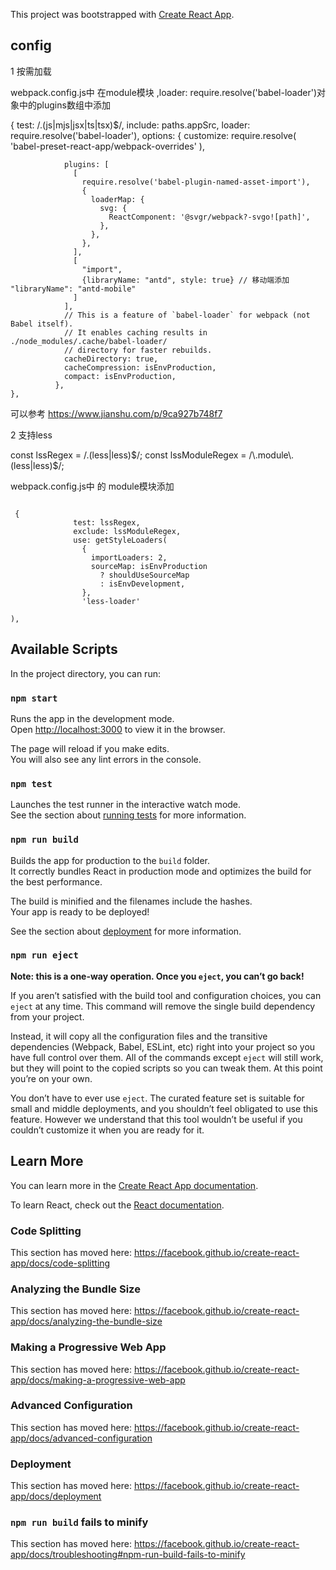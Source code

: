 This project was bootstrapped with [Create React App](https://github.com/facebook/create-react-app).




## config

1 按需加载

webpack.config.js中 在module模块 ,loader: require.resolve('babel-loader')对象中的plugins数组中添加


 {
              test: /\.(js|mjs|jsx|ts|tsx)$/,
              include: paths.appSrc,
              loader: require.resolve('babel-loader'),
              options: {
                customize: require.resolve(
                  'babel-preset-react-app/webpack-overrides'
                ),
                
                plugins: [
                  [
                    require.resolve('babel-plugin-named-asset-import'),
                    {
                      loaderMap: {
                        svg: {
                          ReactComponent: '@svgr/webpack?-svgo![path]',
                        },
                      },
                    },
                  ],
                  [
                    "import",
                    {libraryName: "antd", style: true} // 移动端添加 "libraryName": "antd-mobile"
                  ] 
                ],
                // This is a feature of `babel-loader` for webpack (not Babel itself).
                // It enables caching results in ./node_modules/.cache/babel-loader/
                // directory for faster rebuilds.
                cacheDirectory: true,
                cacheCompression: isEnvProduction,
                compact: isEnvProduction,
              },
    },




可以参考 https://www.jianshu.com/p/9ca927b748f7

2 支持less

const lssRegex = /\.(less|less)$/;
const lssModuleRegex = /\.module\.(less|less)$/;

webpack.config.js中 的 module模块添加

````

 {
              test: lssRegex,
              exclude: lssModuleRegex,
              use: getStyleLoaders(
                {
                  importLoaders: 2,
                  sourceMap: isEnvProduction
                    ? shouldUseSourceMap
                    : isEnvDevelopment,
                },
                'less-loader'

),
````

## Available Scripts

In the project directory, you can run:

### `npm start`

Runs the app in the development mode.<br>
Open [http://localhost:3000](http://localhost:3000) to view it in the browser.

The page will reload if you make edits.<br>
You will also see any lint errors in the console.

### `npm test`

Launches the test runner in the interactive watch mode.<br>
See the section about [running tests](https://facebook.github.io/create-react-app/docs/running-tests) for more information.

### `npm run build`

Builds the app for production to the `build` folder.<br>
It correctly bundles React in production mode and optimizes the build for the best performance.

The build is minified and the filenames include the hashes.<br>
Your app is ready to be deployed!

See the section about [deployment](https://facebook.github.io/create-react-app/docs/deployment) for more information.

### `npm run eject`

**Note: this is a one-way operation. Once you `eject`, you can’t go back!**

If you aren’t satisfied with the build tool and configuration choices, you can `eject` at any time. This command will remove the single build dependency from your project.

Instead, it will copy all the configuration files and the transitive dependencies (Webpack, Babel, ESLint, etc) right into your project so you have full control over them. All of the commands except `eject` will still work, but they will point to the copied scripts so you can tweak them. At this point you’re on your own.

You don’t have to ever use `eject`. The curated feature set is suitable for small and middle deployments, and you shouldn’t feel obligated to use this feature. However we understand that this tool wouldn’t be useful if you couldn’t customize it when you are ready for it.

## Learn More

You can learn more in the [Create React App documentation](https://facebook.github.io/create-react-app/docs/getting-started).

To learn React, check out the [React documentation](https://reactjs.org/).

### Code Splitting

This section has moved here: https://facebook.github.io/create-react-app/docs/code-splitting

### Analyzing the Bundle Size

This section has moved here: https://facebook.github.io/create-react-app/docs/analyzing-the-bundle-size

### Making a Progressive Web App

This section has moved here: https://facebook.github.io/create-react-app/docs/making-a-progressive-web-app

### Advanced Configuration

This section has moved here: https://facebook.github.io/create-react-app/docs/advanced-configuration

### Deployment

This section has moved here: https://facebook.github.io/create-react-app/docs/deployment

### `npm run build` fails to minify

This section has moved here: https://facebook.github.io/create-react-app/docs/troubleshooting#npm-run-build-fails-to-minify
